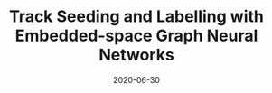 ---
title: "Track Seeding and Labelling with Embedded-space Graph Neural Networks"
date: 2020-06-30
venue: arXiv:2007.00149
link: https://inspirehep.net/literature/1804530
inspire_id: 1804530
authors: Exa.TrkX Collaboration
bibtex: '@inproceedings{ExaTrkX:2020apx,\n archiveprefix = {arXiv},\n author = {},\n collaboration = {Exa.TrkX},\n eprint = {2007.00149},\n month = {6},\n primaryclass = {physics.ins-det},\n reportnumber = {FERMILAB-CONF-20-387-PPD-QIS-SCD},\n title = {{Track Seeding and Labelling with Embedded-space Graph Neural Networks}},\n year = {2020}\n}\n'
---
